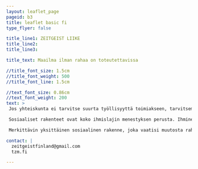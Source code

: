 ```yaml
---
layout: leaflet_page
pageid: b3
title: leaflet basic fi
type_flyer: false

title_line1: ZEITGEIST LIIKE
title_line2: 
title_line3: 

title_text: Maailma ilman rahaa on toteutettavissa

//title_font_size: 1.5cm
//title_font_weight: 500
//title_font_line: 1.5cm

//text_font_size: 0.86cm
//text_font_weight: 200
text: >
 Jos yhteiskunta ei tarvitse suurta työllisyyttä toimiakseen, tarvitsemme uudenlaisia sosiaalisia rakenteita yhteiskuntaamme. Näitä tarvitaan myös organisoimaan työtä, jota vähäisyydestään huolimatta silti tarvitaan talouden pyörittämiseen. Niihin liittyy rahattoman maailman toteuttamisen sosiaalinen näkökulma.<hr />

 Sosiaaliset rakenteet ovat koko ihmislajin menestyksen perusta. Ihminen pystyy organisoitumaan monella eri tavalla sekä sopeutumaan mitä erilaisimpiin sosiaalisiin rakenteisiin. Itse asiassa juuri raha on todella hyvä esimerkki tästä kyvystä. Rahalla ei itsessään ole juurikaan itseisarvoa, mutta yhteiskunnan kollektiivinen luottaminen sen arvoon mahdollistaa kyseisen instituution menestyksen. Kieltämättä raha on ollut merkittävä tekijä ihmiskunnan kehityksessä. Tämä ei kuitenkaan tarkoita, etteikö kaupankäynnillä ja rahaan perustuvalla yhteiskunnalla olisi haittapuolia, joita pystyttäisiin poistamaan rahattomalla yhteiskunnalla.<hr />

 Merkittävin yksittäinen sosiaalinen rakenne, joka vaatisi muutosta rahattomaan yhteiskuntaa siirtyessä on osakeyhtiö. Yrityksen ovat todella merkittävässä roolissa, yhteiskunnassamme talouden pyörittämisen, sekä tutkimus- ja kehitystyön näkökulmasta. Nykyiseltään yritysten sisäinen rakenne on todella voimakkaasti rakennettu palkkatyön varaan. Edes johtoasemissa olevat henkilöt eivät todennäköisesti jatkaisi työtänsä, jos heille ei siitä maksettaisi. Tässä ei ole kyse mistään ihmisluonnon pohjimmaisesta laiskuudesta, se voidaan jo nähdä siinä työnmäärästä, jota ihmiset ovat valmiita tekemään palkatta toisenlaisten sosiaalisten rakenteiden parissa, kuten esimerkiksi perheen, vapaaehtoisjärjestön taikka omaksi koetun yhteisön parissa.<hr />

contact: |
  zeitgeistfinland@gmail.com
  tzm.fi

---
```


